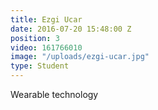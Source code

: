 ```yaml
---
title: Ezgi Ucar
date: 2016-07-20 15:48:00 Z
position: 3
video: 161766010
image: "/uploads/ezgi-ucar.jpg"
type: Student
---
```


Wearable technology
